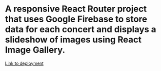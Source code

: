 # A responsive React Router project that uses Google Firebase to store data for each concert and displays a slideshow of images using React Image Gallery.

[Link to deployment](https://kailabsconcertjournal.netlify.app)
